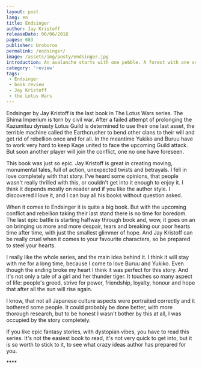 ```yaml
---
layout: post
lang: en
title: Endsinger
author: Jay Kristoff
releaseDate: 06/06/2018
pages: 683
publisher: Uroboros
permalink: /endsinger/
image: /assets/img/posty/endsinger.jpg
introduction: An avalanche starts with one pebble. A forest with one seed. And it takes one word to make the whole world stop and listen. All you need is the right one.
category: 'review'
tags:
 - Endsinger
 - book review
 - Jay Kristoff
 - the Lotus Wars
---
```


  Endsinger by Jay Kristoff is the last book in The Lotus Wars series. The Shima Imperium is torn by civil war. After a failed attempt of prolonging the Kazumitsu dynasty Lotus Guild is determined to use their one last asset, the terrible machine called the Earthcrusher to bend other clans to their will and get rid of rebellion once and for all. In the meantime Yukiko and Buruu have to work very hard to keep Kage united to face the upcoming Guild attack. But soon another player will join the conflict, one no one have foreseen.

  This book was just so epic. Jay Kristoff is great in creating moving, monumental tales, full of action, unexpected twists and betrayals. I fell in love completely with that story. I've heard some opinions, that people wasn't really thrilled with this, or couldn't get into it enough to enjoy it. I think it depends mostly on reader and if you like the author style. I discovered I love it, and I can buy all his books without question asked.

  When it comes to Endsinger it is quite a big book. But with the upcoming conflict and rebellion taking their last stand there is no time for boredom. The last epic battle is starting halfway through book and, wow, it goes on an on bringing us more and more despair, tears and breaking our poor hearts time after time, with just the smallest glimmer of hope. And Jay Kristoff can be really cruel when it comes to your favourite characters, so be prepared to steel your hearts.

  I really like the whole series, and the main idea behind it. I think it will stay with me for a long time, because I come to love Buruu and Yukiko. Even though the ending broke my heart I think it was perfect for this story. And it's not only a tale of a girl and her thunder tiger. It touches so many aspect of life: people's greed, strive for power, friendship, loyalty, honour and hope that after all the sun will rise again.

  I know, that not all Japanese culture aspects were portraited correctly and it bothered some people. It could probably be done better, with more thorough research, but to be honest I wasn't bother by this at all, I was occupied by the story completely.

  If you like epic fantasy stories, with dystopian vibes, you have to read this series. It's not the easiest book to read, it's not very quick to get into, but it is so worth to stick to it, to see what crazy ideas author has prepared for you.


  \*\*\*\*
